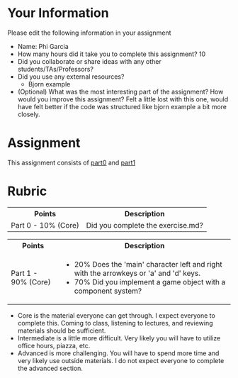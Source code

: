 # Your Information
 
 Please edit the following information in your assignment

* Name: Phi Garcia
* How many hours did it take you to complete this assignment? 10
* Did you collaborate or share ideas with any other students/TAs/Professors?  
* Did you use any external resources? 
  * Bjorn example
* (Optional) What was the most interesting part of the assignment? How would you improve this assignment? Felt a little lost with this one, would have felt better if the code was structured like bjorn example a bit more closely.

# Assignment

This assignment consists of [part0](./part0) and [part1](./part1)

# Rubric


<table>
  <tbody>
    <tr>
      <th>Points</th>
      <th align="center">Description</th>
    </tr>
    <tr>
      <td>Part 0 - 10% (Core)</td>
      <td align="left">Did you complete the exercise.md?</td>
    </tr>
  </tbody>
</table>

<table>
  <tbody>
    <tr>
      <th>Points</th>
      <th align="center">Description</th>
    </tr>
    <tr>
      <td>Part 1 - 90% (Core)</td>
     <td align="left"><ul><li>20% Does the 'main' character left and right with the arrowkeys or 'a' and 'd' keys.</li><li>70% Did you implement a game object with a component system?</li></ul></td>
    </tr>
  </tbody>
</table>

* Core is the material everyone can get through. I expect everyone to complete this. Coming to class, listening to lectures, and reviewing materials should be sufficient.
* Intermediate is a little more difficult. Very likely you will have to utilize office hours, piazza, etc.
* Advanced is more challenging. You will have to spend more time and very likely use outside materials. I do not expect everyone to complete the advanced section.

